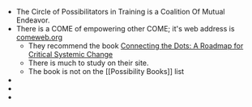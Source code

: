 - The Circle of Possibilitators in Training is a Coalition Of Mutual Endeavor.
- There is a COME of empowering other COME; it's web address is [comeweb.org](https://comeweb.org/about-us/)
	- They recommend the book [Connecting the Dots: A Roadmap for Critical Systemic Change](https://attractionretreat.org/Synopsis/)
	- There is much to study on their site.
	- The book is not on the [[Possibility Books]] list
-
-
-